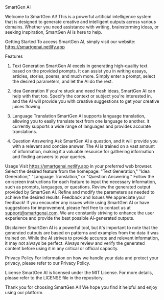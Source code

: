 SmartGen AI

Welcome to SmartGen AI! This is a powerful artificial intelligence system that is designed to generate creative and intelligent outputs across various domains. Whether you need assistance with writing, brainstorming ideas, or seeking inspiration, SmartGen AI is here to help.

Getting Started
To access SmartGen AI, simply visit our website: https://smartgenai.netlify.app

Features
1. Text Generation
SmartGen AI excels in generating high-quality text based on the provided prompts. It can assist you in writing essays, articles, stories, poems, and much more. Simply enter a prompt, select the desired parameters, and let the AI do the rest.

2. Idea Generation
If you're stuck and need fresh ideas, SmartGen AI can help with that too. Specify the context or subject you're interested in, and the AI will provide you with creative suggestions to get your creative juices flowing.

3. Language Translation
SmartGen AI supports language translation, allowing you to easily translate text from one language to another. It currently supports a wide range of languages and provides accurate translations.

4. Question Answering
Ask SmartGen AI a question, and it will provide you with a relevant and concise answer. The AI is trained on a vast amount of information, making it a valuable resource for gathering information and finding answers to your queries.

Usage
Visit https://smartgenai.netlify.app in your preferred web browser.
Select the desired feature from the homepage: "Text Generation," "Idea Generation," "Language Translation," or "Question Answering."
Follow the on-screen instructions for each feature to input the necessary information, such as prompts, languages, or questions.
Review the generated output provided by SmartGen AI.
Refine and modify the parameters as needed to achieve the desired results.
Feedback and Issues
We appreciate your feedback! If you encounter any issues while using SmartGen AI or have suggestions for improvement, please feel free to contact us at support@smartgenai.com. We are constantly striving to enhance the user experience and provide the best possible AI-generated outputs.

Disclaimer
SmartGen AI is a powerful tool, but it's important to note that the generated outputs are based on patterns and examples from the data it was trained on. While the AI strives to provide accurate and relevant information, it may not always be perfect. Always review and verify the generated content before using it in any critical or official capacity.

Privacy Policy
For information on how we handle your data and protect your privacy, please refer to our Privacy Policy.

License
SmartGen AI is licensed under the MIT License. For more details, please refer to the LICENSE file in the repository.

Thank you for choosing SmartGen AI! We hope you find it helpful and enjoy using our platform.
